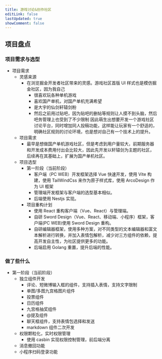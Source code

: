 ```yaml
---
title: 游戏讨论&创作社区
editLink: false
lastUpdated: true
showComment: false
---
```


## 项目盘点

### 项目需求与选型

- 项目需求
  - 灵感来源
    - 在浏览掘金开发者社区带来的灵感。游戏社区首版 UI 样式也是模仿掘金社区，因为我自己
      - 很喜欢玩各种单机游戏
      - 喜欢国产单机，对国产单机充满希望
      - 是大宇的仙剑轩辕剑粉
      - 然后之前用过贴吧，因为贴吧的删帖等规则让人摸不到头脑，然后吧务管理上也受到了不少限制
        因此萌生出想要开发一个游戏社区讨论平台，同时增加同人投稿功能，这样能让玩家有一个舒适的，明确社区规则的讨论环境，也是想对自己有一个技术上的提升。
  - 项目需求
    - 最早是想做国产单机游戏社区，但是考虑到用户量较大，前期服务器和开发成本费用付出会比较大，因此先开发以轩辕剑为主题的社区，后续再在其基础上，扩展为国产单机社区。
  - 项目选型
    - 第一阶段（当前阶段）
      - 客户端（PC WEB）开发框架选择 Vue 快速开发，使用 Vite 构建，使用 TailWindCss 来作为原子样式库，使用 ArcoDesign 作为 UI 框架
      - 管理端开发框架与客户端的选型基本相似。
      - 后端使用 Nestjs 实现。
    - 项目重构计划
      - 使用 React 重构客户端（Vue、React）与管理端。
      - 自研 Sword Design（Vue、React、移动端、小程序）框架，客户端(PC WEB)使用 Sword Design 重构。
      - 自研编辑器框架，使用多种方案，对不同类型的文本编辑器和富文本解析进行转换，并加入表情包解析，减少对三方组件的依赖，提高开发自主性，为社区提供更多的功能。
      - 后端启用 Golang 重置，提升后端的性能。

### 做了些什么

- 第一阶段（当前阶段）
  - 独立组件开发
    - 评论、短微博输入框的组件，支持插入表情，支持文字限制
    - 单图/多图九宫格图片组件
    - 投票组件
    - 日历组件
    - 九宫格抽奖组件
    - @提及组件
    - 聊天框组件，支持表情包选择和发送
    - markdown 组件二次开发
  - 权限颗粒化，实时权限管理
    - 使用 casbin 实现权限控制管理，前后端分离
  - 消息撤回功能
  - 小程序扫码登录功能

